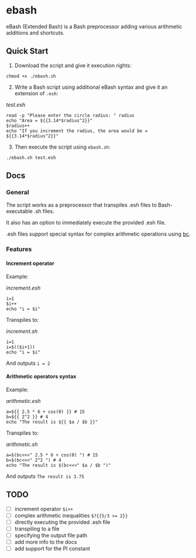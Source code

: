 # ebash

eBash (Extended Bash) is a Bash preprocessor adding various arithmetic additions and shortcuts.

## Quick Start

1. Download the script and give it execution rights: 
```
chmod +x ./ebash.sh
```

2. Write a Bash script using additional eBash syntax and give it an extension of `.esh`: 

_test.esh_
```
read -p "Please enter the circle radius: " radius 
echo "Area = ${{3.14*$radius^2}}"
$radius++ 
echo "If you increment the radius, the area would be = ${{3.14*$radius^2}}" 
``` 

3. Then execute the script using `ebash.sh`: 
```
./ebash.sh test.esh
```

## Docs

### General 

The script works as a preprocessor that transpiles .esh files to Bash-executable .sh files. 

It also has an option to immediately execute the provided .esh file. 

.esh files support special syntax for complex arithmetic operations using [bc](https://www.gnu.org/software/bc/manual/html_mono/bc.html). 

### Features 

#### Increment operator 
Example: 

_increment.esh_
```
i=1
$i++
echo "i = $i" 
```

Transpiles to:

_increment.sh_
```
i=1
i=$(($i+1))
echo "i = $i" 
```

And outputs `i = 2`

#### Arithmetic operators syntax

Example:

_arithmetic.esh_
```
a=${{ 2.5 * 6 + cos(0) }} # 15 
b=${{ 2^2 }} # 4 
echo "The result is ${{ $a / $b }}" 
```

Transpiles to:

_arithmetic.sh_
```
a=$(bc<<<" 2.5 * 6 + cos(0) ") # 15 
b=$(bc<<<" 2^2 ") # 4 
echo "The result is $(bc<<<" $a / $b ")" 
```

And outputs `The result is 3.75`

## TODO

- [ ] increment operator `$i++`
- [ ] complex arithmetic inequalities `$?{{5/3 >= 2}}`
- [ ] directly executing the provided .esh file 
- [ ] transpiling to a file 
- [ ] specifying the output file path 
- [ ] add more info to the docs 
- [ ] add support for the PI constant
